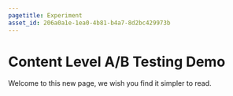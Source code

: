 ```yaml
---
pagetitle: Experiment
asset_id: 206a0a1e-1ea0-4b81-b4a7-8d2bc429973b
---
```

# Content Level A/B Testing Demo

Welcome to this new page, we wish you find it simpler to read.
